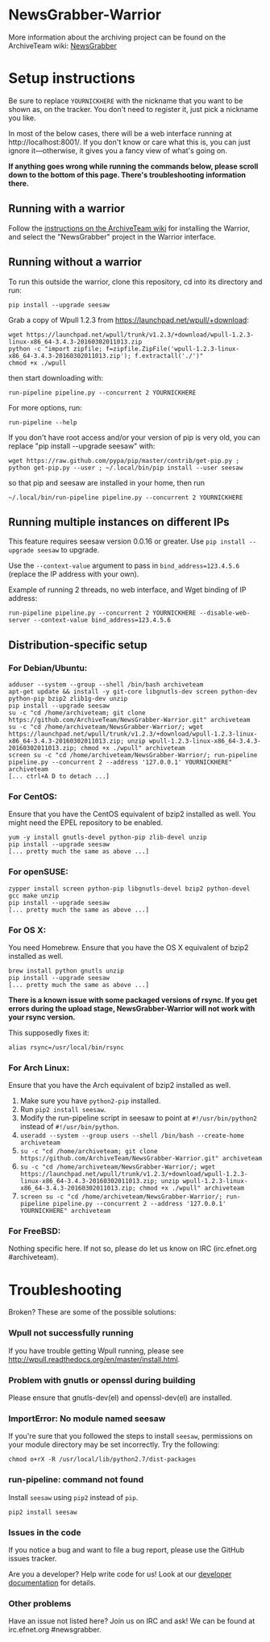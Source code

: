 NewsGrabber-Warrior
=============

More information about the archiving project can be found on the ArchiveTeam wiki: [NewsGrabber](http://archiveteam.org/index.php?title=NewsGrabber)

Setup instructions
=========================

Be sure to replace `YOURNICKHERE` with the nickname that you want to be shown as, on the tracker. You don't need to register it, just pick a nickname you like.

In most of the below cases, there will be a web interface running at http://localhost:8001/. If you don't know or care what this is, you can just ignore it—otherwise, it gives you a fancy view of what's going on.

**If anything goes wrong while running the commands below, please scroll down to the bottom of this page. There's troubleshooting information there.**

Running with a warrior
-------------------------

Follow the [instructions on the ArchiveTeam wiki](http://archiveteam.org/index.php?title=Warrior) for installing the Warrior, and select the "NewsGrabber" project in the Warrior interface.

Running without a warrior
-------------------------
To run this outside the warrior, clone this repository, cd into its directory and run:

    pip install --upgrade seesaw

Grab a copy of Wpull 1.2.3 from https://launchpad.net/wpull/+download:

    wget https://launchpad.net/wpull/trunk/v1.2.3/+download/wpull-1.2.3-linux-x86_64-3.4.3-20160302011013.zip
    python -c "import zipfile; f=zipfile.ZipFile('wpull-1.2.3-linux-x86_64-3.4.3-20160302011013.zip'); f.extractall('./')"
    chmod +x ./wpull

then start downloading with:

    run-pipeline pipeline.py --concurrent 2 YOURNICKHERE

For more options, run:

    run-pipeline --help

If you don't have root access and/or your version of pip is very old, you can replace "pip install --upgrade seesaw" with:

    wget https://raw.github.com/pypa/pip/master/contrib/get-pip.py ; python get-pip.py --user ; ~/.local/bin/pip install --user seesaw

so that pip and seesaw are installed in your home, then run

    ~/.local/bin/run-pipeline pipeline.py --concurrent 2 YOURNICKHERE

Running multiple instances on different IPs
-------------------------------------------

This feature requires seesaw version 0.0.16 or greater. Use `pip install --upgrade seesaw` to upgrade.

Use the `--context-value` argument to pass in `bind_address=123.4.5.6` (replace the IP address with your own).

Example of running 2 threads, no web interface, and Wget binding of IP address:

    run-pipeline pipeline.py --concurrent 2 YOURNICKHERE --disable-web-server --context-value bind_address=123.4.5.6

Distribution-specific setup
-------------------------
### For Debian/Ubuntu:

    adduser --system --group --shell /bin/bash archiveteam
    apt-get update && install -y git-core libgnutls-dev screen python-dev python-pip bzip2 zlib1g-dev unzip
    pip install --upgrade seesaw
    su -c "cd /home/archiveteam; git clone https://github.com/ArchiveTeam/NewsGrabber-Warrior.git" archiveteam
    su -c "cd /home/archiveteam/NewsGrabber-Warrior/; wget https://launchpad.net/wpull/trunk/v1.2.3/+download/wpull-1.2.3-linux-x86_64-3.4.3-20160302011013.zip; unzip wpull-1.2.3-linux-x86_64-3.4.3-20160302011013.zip; chmod +x ./wpull" archiveteam
    screen su -c "cd /home/archiveteam/NewsGrabber-Warrior/; run-pipeline pipeline.py --concurrent 2 --address '127.0.0.1' YOURNICKHERE" archiveteam
    [... ctrl+A D to detach ...]

### For CentOS:

Ensure that you have the CentOS equivalent of bzip2 installed as well. You might need the EPEL repository to be enabled.

    yum -y install gnutls-devel python-pip zlib-devel unzip
    pip install --upgrade seesaw
    [... pretty much the same as above ...]

### For openSUSE:

    zypper install screen python-pip libgnutls-devel bzip2 python-devel gcc make unzip
    pip install --upgrade seesaw
    [... pretty much the same as above ...]

### For OS X:

You need Homebrew. Ensure that you have the OS X equivalent of bzip2 installed as well.

    brew install python gnutls unzip
    pip install --upgrade seesaw
    [... pretty much the same as above ...]

**There is a known issue with some packaged versions of rsync. If you get errors during the upload stage, NewsGrabber-Warrior will not work with your rsync version.**

This supposedly fixes it:

    alias rsync=/usr/local/bin/rsync

### For Arch Linux:

Ensure that you have the Arch equivalent of bzip2 installed as well.

1. Make sure you have `python2-pip` installed.
2. Run `pip2 install seesaw`.
3. Modify the run-pipeline script in seesaw to point at `#!/usr/bin/python2` instead of `#!/usr/bin/python`.
4. `useradd --system --group users --shell /bin/bash --create-home archiveteam`
5. `su -c "cd /home/archiveteam; git clone https://github.com/ArchiveTeam/NewsGrabber-Warrior.git" archiveteam`
6. `su -c "cd /home/archiveteam/NewsGrabber-Warrior/; wget https://launchpad.net/wpull/trunk/v1.2.3/+download/wpull-1.2.3-linux-x86_64-3.4.3-20160302011013.zip; unzip wpull-1.2.3-linux-x86_64-3.4.3-20160302011013.zip; chmod +x ./wpull" archiveteam`
7. `screen su -c "cd /home/archiveteam/NewsGrabber-Warrior/; run-pipeline pipeline.py --concurrent 2 --address '127.0.0.1' YOURNICKHERE" archiveteam`

### For FreeBSD:

Nothing specific here. If not so, please do let us know on IRC (irc.efnet.org #archiveteam).

Troubleshooting
=========================

Broken? These are some of the possible solutions:

### Wpull not successfully running

If you have trouble getting Wpull running, please see http://wpull.readthedocs.org/en/master/install.html.

### Problem with gnutls or openssl during building

Please ensure that gnutls-dev(el) and openssl-dev(el) are installed.

### ImportError: No module named seesaw

If you're sure that you followed the steps to install `seesaw`, permissions on your module directory may be set incorrectly. Try the following:

    chmod o+rX -R /usr/local/lib/python2.7/dist-packages

### run-pipeline: command not found

Install `seesaw` using `pip2` instead of `pip`.

    pip2 install seesaw

### Issues in the code

If you notice a bug and want to file a bug report, please use the GitHub issues tracker.

Are you a developer? Help write code for us! Look at our [developer documentation](http://archiveteam.org/index.php?title=Dev) for details.

### Other problems

Have an issue not listed here? Join us on IRC and ask! We can be found at irc.efnet.org #newsgrabber.
